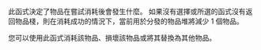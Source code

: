 此函式決定了物品在嘗試消耗後會發生什麼。 如果沒有選擇或所選的函式沒有返回物品棧，則在消耗成功的情況下，當前用於分發的物品堆將減少 1 個物品。

您可以使用此函式消耗該物品、損壞該物品或將其替換為其他物品。